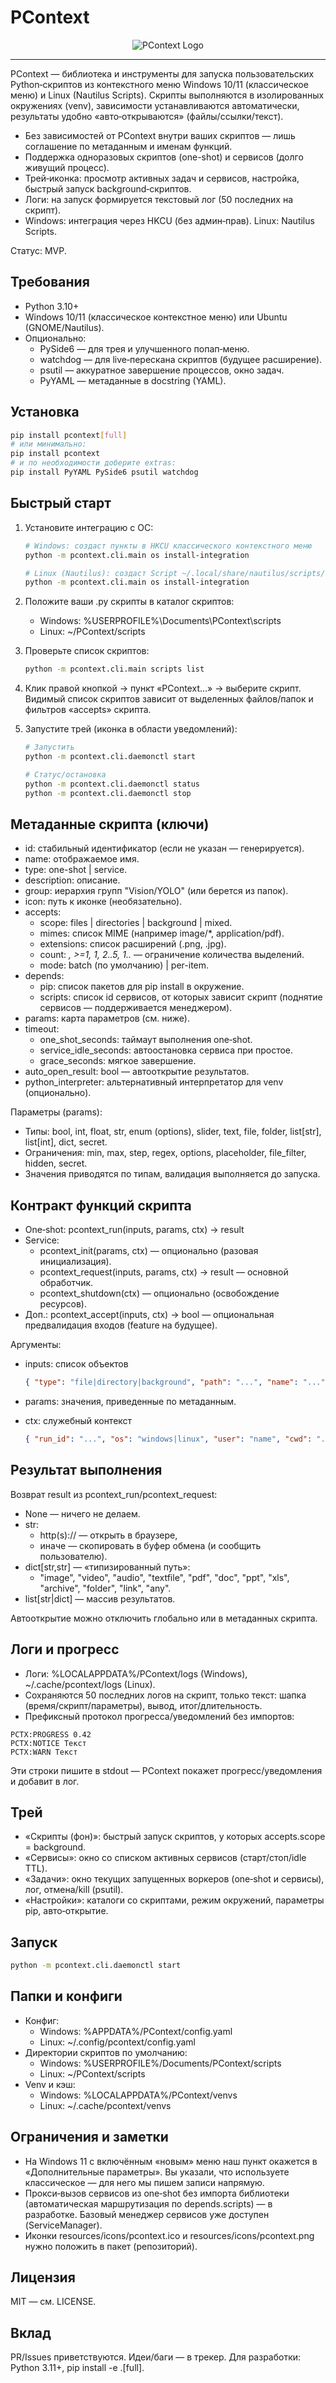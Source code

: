 # PContext

<p align="center">
  <img src="https://github.com/dexforint/PContext/blob/main/assets/logo-small.png?raw=true" alt="PContext Logo"/>
</p>

---

PContext — библиотека и инструменты для запуска пользовательских Python‑скриптов из контекстного меню Windows 10/11 (классическое меню) и Linux (Nautilus Scripts). Скрипты выполняются в изолированных окружениях (venv), зависимости устанавливаются автоматически, результаты удобно «авто‑открываются» (файлы/ссылки/текст).

- Без зависимостей от PContext внутри ваших скриптов — лишь соглашение по метаданным и именам функций.
- Поддержка одноразовых скриптов (one-shot) и сервисов (долго живущий процесс).
- Трей‑иконка: просмотр активных задач и сервисов, настройка, быстрый запуск background‑скриптов.
- Логи: на запуск формируется текстовый лог (50 последних на скрипт).
- Windows: интеграция через HKCU (без админ‑прав). Linux: Nautilus Scripts.

Статус: MVP.

## Требования

- Python 3.10+
- Windows 10/11 (классическое контекстное меню) или Ubuntu (GNOME/Nautilus).
- Опционально:
  - PySide6 — для трея и улучшенного попап‑меню.
  - watchdog — для live‑перескана скриптов (будущее расширение).
  - psutil — аккуратное завершение процессов, окно задач.
  - PyYAML — метаданные в docstring (YAML).

## Установка

```bash
pip install pcontext[full]
# или минимально:
pip install pcontext
# и по необходимости доберите extras:
pip install PyYAML PySide6 psutil watchdog
```

## Быстрый старт

1. Установите интеграцию с ОС:

   ```bash
   # Windows: создаст пункты в HKCU класcического контекстного меню
   python -m pcontext.cli.main os install-integration

   # Linux (Nautilus): создаст Script ~/.local/share/nautilus/scripts/PContext
   python -m pcontext.cli.main os install-integration
   ```

2. Положите ваши .py скрипты в каталог скриптов:

   - Windows: %USERPROFILE%\Documents\PContext\scripts
   - Linux: ~/PContext/scripts

3. Проверьте список скриптов:

   ```bash
   python -m pcontext.cli.main scripts list
   ```

4. Клик правой кнопкой → пункт «PContext…» → выберите скрипт. Видимый список скриптов зависит от выделенных файлов/папок и фильтров «accepts» скрипта.

5. Запустите трей (иконка в области уведомлений):

   ```bash
   # Запустить
   python -m pcontext.cli.daemonctl start

   # Статус/остановка
   python -m pcontext.cli.daemonctl status
   python -m pcontext.cli.daemonctl stop
   ```

## Метаданные скрипта (ключи)

- id: стабильный идентификатор (если не указан — генерируется).
- name: отображаемое имя.
- type: one-shot | service.
- description: описание.
- group: иерархия групп "Vision/YOLO" (или берется из папок).
- icon: путь к иконке (необязательно).
- accepts:
  - scope: files | directories | background | mixed.
  - mimes: список MIME (например image/\*, application/pdf).
  - extensions: список расширений (.png, .jpg).
  - count: _, >=1, 1, 2..5, 1.._ — ограничение количества выделений.
  - mode: batch (по умолчанию) | per-item.
- depends:
  - pip: список пакетов для pip install в окружение.
  - scripts: список id сервисов, от которых зависит скрипт (поднятие сервисов — поддерживается менеджером).
- params: карта параметров (см. ниже).
- timeout:
  - one_shot_seconds: таймаут выполнения one‑shot.
  - service_idle_seconds: автоостановка сервиса при простое.
  - grace_seconds: мягкое завершение.
- auto_open_result: bool — автооткрытие результатов.
- python_interpreter: альтернативный интерпретатор для venv (опционально).

Параметры (params):

- Типы: bool, int, float, str, enum (options), slider, text, file, folder, list[str], list[int], dict, secret.
- Ограничения: min, max, step, regex, options, placeholder, file_filter, hidden, secret.
- Значения приводятся по типам, валидация выполняется до запуска.

## Контракт функций скрипта

- One‑shot: pcontext_run(inputs, params, ctx) -> result
- Service:
  - pcontext_init(params, ctx) — опционально (разовая инициализация).
  - pcontext_request(inputs, params, ctx) -> result — основной обработчик.
  - pcontext_shutdown(ctx) — опционально (освобождение ресурсов).
- Доп.: pcontext_accept(inputs, ctx) -> bool — опциональная предвалидация входов (feature на будущее).

Аргументы:

- inputs: список объектов

  ```json
  { "type": "file|directory|background", "path": "...", "name": "...", "mime": "...", "size": 123, "created": 0, "modified": 0 }
  ```

- params: значения, приведенные по метаданным.
- ctx: служебный контекст
  ```json
  { "run_id": "...", "os": "windows|linux", "user": "name", "cwd": "...?", "tmp_dir": "...", "cache_dir": "...", "log_file": "...", "cancel_flag_path": "..." }
  ```

## Результат выполнения

Возврат result из pcontext_run/pcontext_request:

- None — ничего не делаем.
- str:
  - http(s):// — открыть в браузере,
  - иначе — скопировать в буфер обмена (и сообщить пользователю).
- dict[str,str] — «типизированный путь»:
  - "image", "video", "audio", "textfile", "pdf", "doc", "ppt", "xls", "archive", "folder", "link", "any".
- list[str|dict] — массив результатов.

Автооткрытие можно отключить глобально или в метаданных скрипта.

## Логи и прогресс

- Логи: %LOCALAPPDATA%/PContext/logs (Windows), ~/.cache/pcontext/logs (Linux).
- Сохраняются 50 последних логов на скрипт, только текст: шапка (время/скрипт/параметры), вывод, итог/длительность.
- Префиксный протокол прогресса/уведомлений без импортов:

```
PCTX:PROGRESS 0.42
PCTX:NOTICE Текст
PCTX:WARN Текст
```

Эти строки пишите в stdout — PContext покажет прогресс/уведомления и добавит в лог.

## Трей

- «Скрипты (фон)»: быстрый запуск скриптов, у которых accepts.scope = background.
- «Сервисы»: окно со списком активных сервисов (старт/стоп/idle TTL).
- «Задачи»: окно текущих запущенных воркеров (one‑shot и сервисы), лог, отмена/kill (psutil).
- «Настройки»: каталоги со скриптами, режим окружений, параметры pip, авто‑открытие.

## Запуск

```bash
python -m pcontext.cli.daemonctl start
```

## Папки и конфиги

- Конфиг:
  - Windows: %APPDATA%/PContext/config.yaml
  - Linux: ~/.config/pcontext/config.yaml
- Директории скриптов по умолчанию:
  - Windows: %USERPROFILE%/Documents/PContext/scripts
  - Linux: ~/PContext/scripts
- Venv и кэш:
  - Windows: %LOCALAPPDATA%/PContext/venvs
  - Linux: ~/.cache/pcontext/venvs

## Ограничения и заметки

- На Windows 11 с включённым «новым» меню наш пункт окажется в «Дополнительные параметры». Вы указали, что используете классическое — для него мы пишем записи напрямую.
- Прокси‑вызов сервисов из one‑shot без импорта библиотеки (автоматическая маршрутизация по depends.scripts) — в разработке. Базовый менеджер сервисов уже доступен (ServiceManager).
- Иконки resources/icons/pcontext.ico и resources/icons/pcontext.png нужно положить в пакет (репозиторий).

## Лицензия

MIT — см. LICENSE.

## Вклад

PR/Issues приветствуются. Идеи/баги — в трекер. Для разработки: Python 3.11+, pip install -e .[full].
